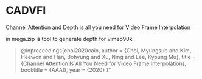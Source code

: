 # CADVFI
Channel Attention and Depth is all you need for Video Frame Interpolation

in mega.zip is tool to generate depth for vimeo90k


>@inproceedings{choi2020cain,
>    author = {Choi, Myungsub and Kim, Heewon and Han, Bohyung and Xu, Ning and Lee, Kyoung Mu},
>     title = {Channel Attention Is All You Need for Video Frame Interpolation},
>     booktitle = {AAAI},
>     year = {2020}
>}"